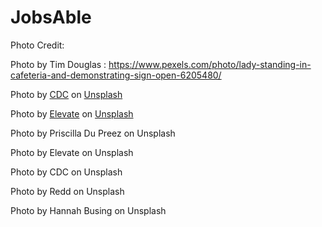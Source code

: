 # JobsAble

Photo Credit:

Photo by Tim Douglas : https://www.pexels.com/photo/lady-standing-in-cafeteria-and-demonstrating-sign-open-6205480/

Photo by <a href="https://unsplash.com/@cdc?utm_source=unsplash&utm_medium=referral&utm_content=creditCopyText">CDC</a> on <a href="https://unsplash.com/s/photos/visually-impaired?utm_source=unsplash&utm_medium=referral&utm_content=creditCopyText">Unsplash</a>
  
Photo by <a href="https://unsplash.com/es/@elevatebeer?utm_source=unsplash&utm_medium=referral&utm_content=creditCopyText">Elevate</a> on <a href="https://unsplash.com/s/photos/disabled-people?utm_source=unsplash&utm_medium=referral&utm_content=creditCopyText">Unsplash</a>
  
Photo by Priscilla Du Preez on Unsplash

Photo by Elevate on Unsplash

Photo by CDC on Unsplash

Photo by Redd on Unsplash

Photo by Hannah Busing on Unsplash